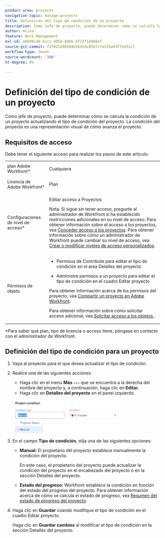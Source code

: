 ```yaml
---
product-area: projects
navigation-topic: manage-projects
title: Definición del tipo de condición de un proyecto
description: Como jefe de proyecto, puede determinar cómo se calcula la condición de un proyecto actualizando el tipo de condición del proyecto. La condición del proyecto es una representación visual de cómo avanza el proyecto.
author: Alina
feature: Work Management
exl-id: e6b99c48-5ccc-4956-8465-6f22f14468ef
source-git-commit: f2f825280204b56d2dc85efc7a315a4377e551c7
workflow-type: tm+mt
source-wordcount: '380'
ht-degree: 0%

---
```


# Definición del tipo de condición de un proyecto

Como jefe de proyecto, puede determinar cómo se calcula la condición de un proyecto actualizando el tipo de condición del proyecto. La condición del proyecto es una representación visual de cómo avanza el proyecto.

## Requisitos de acceso

Debe tener el siguiente acceso para realizar los pasos de este artículo:

<table style="table-layout:auto"> 
 <col> 
 <col> 
 <tbody> 
  <tr> 
   <td role="rowheader">plan Adobe Workfront*</td> 
   <td> <p>Cualquiera</p> </td> 
  </tr> 
  <tr> 
   <td role="rowheader">Licencia de Adobe Workfront*</td> 
   <td> <p>Plan </p> </td> 
  </tr> 
  <tr> 
   <td role="rowheader">Configuraciones de nivel de acceso*</td> 
   <td> <p>Editar acceso a Proyectos</p> <p>Nota: Si sigue sin tener acceso, pregunte al administrador de Workfront si ha establecido restricciones adicionales en su nivel de acceso. Para obtener información sobre el acceso a los proyectos, vea <a href="../../../administration-and-setup/add-users/configure-and-grant-access/grant-access-projects.md" class="MCXref xref">Conceder acceso a los proyectos</a>. Para obtener información sobre cómo un administrador de Workfront puede cambiar su nivel de acceso, vea <a href="../../../administration-and-setup/add-users/configure-and-grant-access/create-modify-access-levels.md" class="MCXref xref">Crear o modificar niveles de acceso personalizados</a>. </p> </td> 
  </tr> 
  <tr> 
   <td role="rowheader">Permisos de objeto</td> 
   <td> 
    <ul> 
     <li> <p>Permisos de Contribute para editar el tipo de condición en el área Detalles del proyecto </p> </li> 
     <li> <p>Administre permisos a un proyecto para editar el tipo de condición en el cuadro Editar proyecto</p> </li> 
    </ul> <p> Para obtener información acerca de los permisos del proyecto, vea <a href="../../../workfront-basics/grant-and-request-access-to-objects/share-a-project.md" class="MCXref xref">Compartir un proyecto en Adobe Workfront</a>.</p> <p>Para obtener información sobre cómo solicitar acceso adicional, vea <a href="../../../workfront-basics/grant-and-request-access-to-objects/request-access.md" class="MCXref xref">Solicitar acceso a los objetos </a>.</p> </td> 
  </tr> 
 </tbody> 
</table>

&#42;Para saber qué plan, tipo de licencia o acceso tiene, póngase en contacto con el administrador de Workfront.

## Definición del tipo de condición para un proyecto

1. Vaya al proyecto para el que desea actualizar el tipo de condición.
1. Realice una de las siguientes acciones: 

   * Haga clic en el menú **Más** ![](assets/qs-more-menu.png) que se encuentra a la derecha del nombre del proyecto y, a continuación, haga clic en **Editar**.
   * Haga clic en **Detalles del proyecto** en el panel izquierdo.

   ![](assets/update-condition-type-nwe-350x108.png)

1. En el campo **Tipo de condición**, elija una de las siguientes opciones:

   * **Manual:** El propietario del proyecto establece manualmente la condición del proyecto.

     En este caso, el propietario del proyecto puede actualizar la condición del proyecto en el encabezado del proyecto o en la sección Detalles del proyecto.

   * **Estado del progreso:** Workfront establece la condición en función del estado del progreso del proyecto. Para obtener información acerca de cómo se calcula el estado de progreso, vea [Resumen del estado de progreso del proyecto](../../../manage-work/projects/planning-a-project/project-progress-status.md).

1. Haga clic en **Guardar** cuando modifique el tipo de condición en el cuadro Editar proyecto.

   Haga clic en **Guardar cambios** al modificar el tipo de condición en la sección Detalles del proyecto.

 
